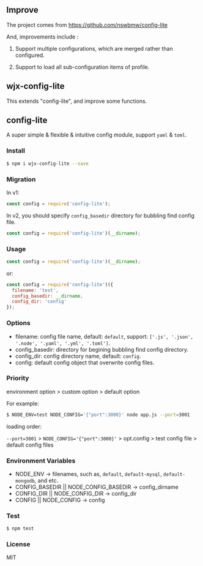 ## Improve
The project comes from https://github.com/nswbmw/config-lite  

And, improvements include :

1. Support multiple configurations, which are merged rather than configured.

2. Support to load all sub-configuration items of profile.

## wjx-config-lite

This extends "config-lite", and improve some functions.

## config-lite

A super simple & flexible & intuitive config module, support `yaml` & `toml`.

### Install

```bash
$ npm i wjx-config-lite --save
```

### Migration

In v1:

```js
const config = require('config-lite');
```

In v2, you should specify `config_basedir` directory for bubbling find config file.

```js
const config = require('config-lite')(__dirname);
```

### Usage

```js
const config = require('config-lite')(__dirname);
```

or:

```js
const config = require('config-lite')({
  filename: 'test',
  config_basedir: __dirname,
  config_dir: 'config'
});
```

### Options

- filename: config file name, default: `default`, support: `['.js', '.json', '.node', '.yaml', '.yml', '.toml']`.
- config_basedir: directory for begining bubbling find config directory.
- config_dir: config directory name, default: `config`.
- config: default config object that overwrite config files.

### Priority

environment option > custom option > default option

For example:

```bash
$ NODE_ENV=test NODE_CONFIG='{"port":3000}' node app.js --port=3001
```

loading order:

`--port=3001` > `NODE_CONFIG='{"port":3000}'` > opt.config > test config file > default config files

### Environment Variables

- NODE_ENV -> filenames, such as, `default`, `default-mysql`, `default-mongodb`, and etc.
- CONFIG_BASEDIR || NODE_CONFIG_BASEDIR -> config_dirname
- CONFIG_DIR || NODE_CONFIG_DIR -> config_dir
- CONFIG || NODE_CONFIG -> config

### Test

```bash
$ npm test
```

### License

MIT

